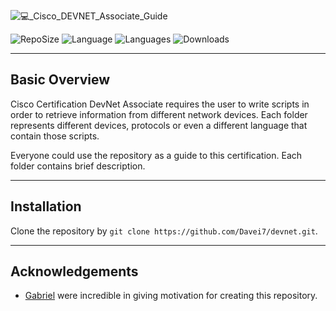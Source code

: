 ![💻_Cisco_DEVNET_Associate_Guide](https://user-images.githubusercontent.com/49377281/161389787-3b43e062-e3e6-4095-b03c-6044477e731f.png)

![RepoSize](https://img.shields.io/github/repo-size/davei7/devnet) ![Language](https://img.shields.io/github/languages/top/davei7/devnet) ![Languages](https://img.shields.io/github/languages/count/davei7/devnet) ![Downloads](https://img.shields.io/github/downloads/davei7/devnet/total)

* * *

## Basic Overview

Cisco Certification DevNet Associate requires the user to write scripts in order to retrieve information from different network devices. Each folder represents different devices, protocols or even a different language that contain those scripts.

Everyone could use the repository as a guide to this certification. Each folder contains brief description.

* * *

## Installation

Clone the repository by ```git clone https://github.com/Davei7/devnet.git```.

* * *

## Acknowledgements

- [Gabriel](https://www.linkedin.com/in/gabrieldias-armamar/) were incredible in giving motivation for creating this repository.
